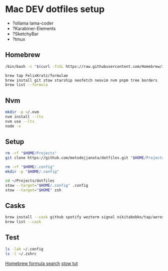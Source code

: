 # Mac DEV dotfiles setup

- ?ollama lama-coder
- ?Karabiner-Elements
- ?SketchyBar
- ?tmux

## Homebrew
```zsh
/bin/bash -c "$(curl -fsSL https://raw.githubusercontent.com/Homebrew/install/HEAD/install.sh)"
```

```zsh
brew tap FelixKratz/formulae
brew install git stow starship neofetch neovim nvm pnpm tree borders
brew list --formula
```

## Nvm
```zsh
mkdir -p ~/.nvm
nvm install --lts
nvm use --lts
node -v
```

## Setup
```zsh
rm -rf "$HOME/Projects"
git clone https://github.com/metodejjanota/dotfiles.git "$HOME/Projects/dotfiles"
```

```zsh
rm -rf "$HOME/.config"
mkdir -p "$HOME/.config"
```

```zsh
cd ~/Projects/dotfiles
stow --target="$HOME/.config" .config
stow --target="$HOME" zsh
```

## Casks
```zsh
brew install --cask github spotify wezterm signal nikitabobko/tap/aerospace mos zed hiddenbar zen
brew list --cask
```

## Test
```zsh
ls -lah ~/.config
ls -l ~/.zshrc
```

[Homebrew formula search](https://formulae.brew.sh)
[stow tut](https://www.youtube.com/watch?v=y6XCebnB9gs&t=47s)
